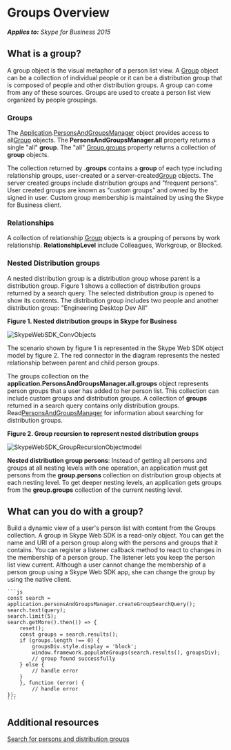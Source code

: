 
# Groups Overview


 _**Applies to:** Skype for Business 2015_

## What is a group?

A group object is the visual metaphor of a person list view. A <a href="https://ucwa.skype.com/reference/WebSDK/interfaces/_s4b_sdk_d_.jcafe.group.html" target="">Group</a> object can be a collection of individual people or it can be a distribution group that is composed of people and other distribution groups. A group can come from any of these sources. Groups are used to create a person list view organized by people groupings.


### Groups

The <a href="https://ucwa.skype.com/reference/WebSDK/interfaces/_s4b_sdk_d_.jcafe.application.html" target="">Application</a>.<a href="https://ucwa.skype.com/reference/WebSDK/interfaces/_s4b_sdk_d_.jcafe.personsandgroupsmanager.html" target="">PersonsAndGroupsManager</a> object provides access to all<a href="https://ucwa.skype.com/reference/WebSDK/interfaces/_s4b_sdk_d_.jcafe.group.html" target="">Group</a> objects. The **PersonsAndGroupsManager.all** property returns a single "all" **group**. The "all" <a href="https://ucwa.skype.com/reference/WebSDK/interfaces/_s4b_sdk_d_.jcafe.group.html#groups" target="">Group.groups</a> property returns a collection of **group** objects.

The collection returned by  **.groups** contains a **group** of each type including relationship groups, user-created or a server-created<a href="https://ucwa.skype.com/reference/WebSDK/interfaces/_s4b_sdk_d_.jcafe.group.html" target="">Group</a> objects. The server created groups include distribution groups and "frequent persons". User created groups are known as "custom groups" and owned by the signed in user. Custom group membership is maintained by using the Skype for Business client.


### Relationships

A collection of relationship <a href="https://ucwa.skype.com/reference/WebSDK/interfaces/_s4b_sdk_d_.jcafe.group.html" target="">Group</a> objects is a grouping of persons by work relationship. **RelationshipLevel** include Colleagues, Workgroup, or Blocked.


### Nested Distribution groups

A nested distribution group is a distribution group whose parent is a distribution group. Figure 1 shows a collection of distribution groups returned by a search query. The selected distribution group is opened to show its contents. The distribution group includes two people and another distribution group: "Engineering Desktop Dev All" 


**Figure 1. Nested distribution groups in Skype for Business**

![SkypeWebSDK_ConvObjects](../images/7bb0af54-be7a-4c3b-a41c-516b8e7bcd04.png) 

The scenario shown by figure 1 is represented in the Skype Web SDK object model by figure 2. The red connector in the diagram represents the nested relationship between parent and child person groups.

The groups collection on the  **application.PersonsAndGroupsManager.all.groups** object represents person groups that a user has added to her person list. This collection can include custom groups and distribution groups. A collection of **groups** returned in a search query contains only distribution groups. Read<a href="https://ucwa.skype.com/reference/WebSDK/interfaces/_s4b_sdk_d_.jcafe.personsandgroupsmanager.html" target="">PersonsAndGroupsManager</a> for information about searching for distribution groups.


**Figure 2. Group recursion to represent nested distribution groups**

![SkypeWebSDK_GroupRecursionObjectmodel](../images/98268a50-4d6f-4969-be93-2c7a81fe57a8.png) 

**Nested distribution group persons**: Instead of getting all persons and groups at all nesting levels with one operation, an application must get persons from the **group.persons** collection on distribution group objects at each nesting level. To get deeper nesting levels, an application gets groups from the **group.groups** collection of the current nesting level.


## What can you do with a group?

Build a dynamic view of a user's person list with content from the Groups collection. A group in Skype Web SDK is a read-only object. You can get the name and URI of a person group along with the persons and groups that it contains. You can register a listener callback method to react to changes in the membership of a person group. The listener lets you keep the person list view current. Although a user cannot change the membership of a person group using a Skype Web SDK app, she can change the group by using the native client.

    ```js        
    const search = application.personsAndGroupsManager.createGroupSearchQuery();
    search.text(query);
    search.limit(5);
    search.getMore().then(() => {
        reset();
        const groups = search.results();
        if (groups.length !== 0) {
            groupsDiv.style.display = 'block';
            window.framework.populateGroups(search.results(), groupsDiv);
            // group found successfully
        } else {
            // handle error
        }
        }, function (error) {
            // handle error
    });
    ```


## Additional resources

<a href="https://msdnstage.redmond.corp.microsoft.com/skype/websdk/docs/ptcontactssearch?branch=ajkher/project-shakespeare" target="">Search for persons and distribution groups</a>

